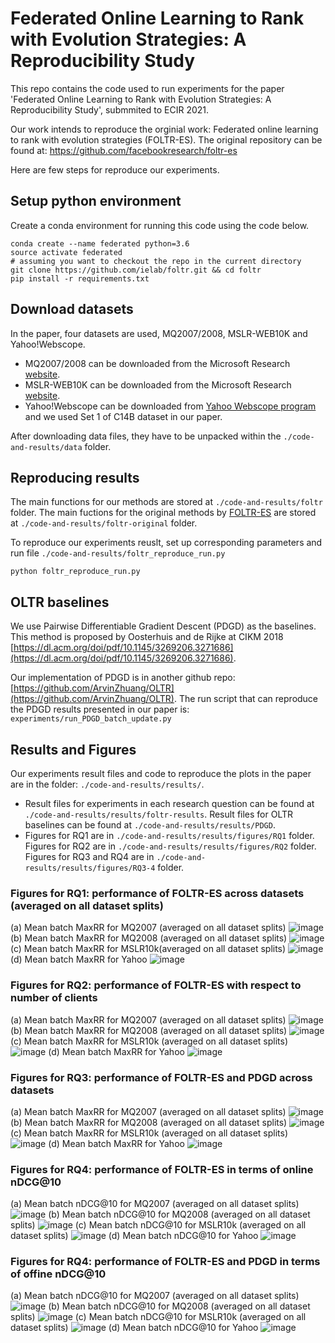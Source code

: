 # Federated Online Learning to Rank with Evolution Strategies: A Reproducibility Study

This repo contains the code used to run experiments for the paper 'Federated Online Learning to Rank with Evolution Strategies: A Reproducibility Study', submmited to ECIR 2021.

Our work intends to reproduce the orginial work: Federated online learning to rank with evolution strategies (FOLTR-ES). The original repository can be found at: https://github.com/facebookresearch/foltr-es

Here are few steps for reproduce our experiments.

## Setup python environment
Create a conda environment for running this code using the code below.

````
conda create --name federated python=3.6
source activate federated
# assuming you want to checkout the repo in the current directory
git clone https://github.com/ielab/foltr.git && cd foltr
pip install -r requirements.txt 
````

## Download datasets
In the paper, four datasets are used, MQ2007/2008, MSLR-WEB10K and Yahoo!Webscope.
- MQ2007/2008 can be downloaded from the Microsoft Research [website](https://www.microsoft.com/en-us/research/project/letor-learning-rank-information-retrieval/). 
- MSLR-WEB10K can be downloaded from the Microsoft Research [website](https://www.microsoft.com/en-us/research/project/mslr/).  
- Yahoo!Webscope can be downloaded from [Yahoo Webscope program](https://webscope.sandbox.yahoo.com/catalog.php?datatype=c) and we used Set 1 of C14B dataset in our paper.

After downloading data files, they have to be unpacked within the `./code-and-results/data` folder.

## Reproducing results
The main functions for our methods are stored at `./code-and-results/foltr` folder. The main fuctions for the original methods by [FOLTR-ES](https://github.com/facebookresearch/foltr-es) are stored at `./code-and-results/foltr-original` folder. 

To reproduce our experiments reuslt, set up corresponding parameters and run file `./code-and-results/foltr_reproduce_run.py`
```
python foltr_reproduce_run.py
```

## OLTR baselines
We use Pairwise Differentiable Gradient Descent (PDGD) as the baselines. This method is proposed by Oosterhuis and de Rijke at CIKM 2018 [https://dl.acm.org/doi/pdf/10.1145/3269206.3271686](https://dl.acm.org/doi/pdf/10.1145/3269206.3271686).

Our implementation of PDGD is in another github repo: [https://github.com/ArvinZhuang/OLTR](https://github.com/ArvinZhuang/OLTR).
The run script that can reproduce the PDGD results presented in our paper is: `experiments/run_PDGD_batch_update.py`

## Results and Figures
Our experiments result files and code to reproduce the plots in the paper are in the folder: `./code-and-results/results/`.  

- Result files for experiments in each research question can be found at `./code-and-results/results/foltr-results`. Result files for OLTR baselines can be found at `./code-and-results/results/PDGD`.
- Figures for RQ1 are in `./code-and-results/results/figures/RQ1` folder. Figures for RQ2 are in `./code-and-results/results/figures/RQ2` folder. Figures for RQ3 and RQ4 are in `./code-and-results/results/figures/RQ3-4` folder.

### Figures for RQ1: performance of FOLTR-ES across datasets (averaged on all dataset splits)
(a) Mean batch MaxRR for MQ2007 (averaged on all dataset splits)
![image](https://github.com/ielab/foltr/blob/master/code-and-results/results/figures/RQ1/mq2007_foltr_c2000_ps.png)
(b) Mean batch MaxRR for MQ2008 (averaged on all dataset splits)
![image](https://github.com/ielab/foltr/blob/master/code-and-results/results/figures/RQ1/mq2008_foltr_c2000_ps.png)
(c) Mean batch MaxRR for MSLR10k(averaged on all dataset splits)
![image](https://github.com/ielab/foltr/blob/master/code-and-results/results/figures/RQ1/mslr10k_foltr_c2000_ps.png)
(d) Mean batch MaxRR for Yahoo
![image](https://github.com/ielab/foltr/blob/master/code-and-results/results/figures/RQ1/yahoo_foltr_c2000_ps.png)

### Figures for RQ2: performance of FOLTR-ES with respect to number of clients
(a) Mean batch MaxRR for MQ2007 (averaged on all dataset splits)
![image](https://github.com/ielab/foltr/blob/master/code-and-results/results/figures/RQ2/mq2007_foltr_client_both_p0.9.png)
(b) Mean batch MaxRR for MQ2008 (averaged on all dataset splits)
![image](https://github.com/ielab/foltr/blob/master/code-and-results/results/figures/RQ2/mq2008_foltr_client_both_p0.9.png)
(c) Mean batch MaxRR for MSLR10k (averaged on all dataset splits)
![image](https://github.com/ielab/foltr/blob/master/code-and-results/results/figures/RQ2/mslr10k_foltr_client_both_p0.9.png)
(d) Mean batch MaxRR for Yahoo
![image](https://github.com/ielab/foltr/blob/master/code-and-results/results/figures/RQ2/yahoo_foltr_client_both_p0.9.png)

### Figures for RQ3: performance of FOLTR-ES and PDGD across datasets
(a) Mean batch MaxRR for MQ2007 (averaged on all dataset splits)
![image](https://github.com/ielab/foltr/blob/master/code-and-results/results/figures/RQ3-4/mq2007_foltr_PDGD_mrr_c2000_p1.0.png)
(b) Mean batch MaxRR for MQ2008 (averaged on all dataset splits)
![image](https://github.com/ielab/foltr/blob/master/code-and-results/results/figures/RQ3-4/mq2008_foltr_PDGD_mrr_c2000_p1.0.png)
(c) Mean batch MaxRR for MSLR10k (averaged on all dataset splits)
![image](https://github.com/ielab/foltr/blob/master/code-and-results/results/figures/RQ3-4/mslr10k_foltr_PDGD_mrr_c2000_p1.0.png)
(d) Mean batch MaxRR for Yahoo
![image](https://github.com/ielab/foltr/blob/master/code-and-results/results/figures/RQ3-4/yahoo_foltr_PDGD_mrr_c2000_p1.0.png)

### Figures for RQ4: performance of FOLTR-ES in terms of online nDCG@10
(a) Mean batch nDCG@10 for MQ2007 (averaged on all dataset splits)
![image](https://github.com/ielab/foltr/blob/master/code-and-results/results/figures/RQ3-4/mq2007_foltr_DCG_both_c2000_ps.png)
(b) Mean batch nDCG@10 for MQ2008 (averaged on all dataset splits)
![image](https://github.com/ielab/foltr/blob/master/code-and-results/results/figures/RQ3-4/mq2008_foltr_DCG_both_c2000_ps.png)
(c) Mean batch nDCG@10 for MSLR10k (averaged on all dataset splits)
![image](https://github.com/ielab/foltr/blob/master/code-and-results/results/figures/RQ3-4/mslr10k_foltr_DCG_both_c2000_ps.png)
(d) Mean batch nDCG@10 for Yahoo
![image](https://github.com/ielab/foltr/blob/master/code-and-results/results/figures/RQ3-4/yahoo_foltr_DCG_both_c2000_ps.png)

### Figures for RQ4: performance of FOLTR-ES and PDGD in terms of offine nDCG@10
(a) Mean batch nDCG@10 for MQ2007 (averaged on all dataset splits)
![image](https://github.com/ielab/foltr/blob/master/code-and-results/results/figures/RQ3-4/mq2007_foltr_PDGD_offline_ndcg_c2000_p1.0.png)
(b) Mean batch nDCG@10 for MQ2008 (averaged on all dataset splits)
![image](https://github.com/ielab/foltr/blob/master/code-and-results/results/figures/RQ3-4/mq2008_foltr_PDGD_offline_ndcg_c2000_p1.0.png)
(c) Mean batch nDCG@10 for MSLR10k (averaged on all dataset splits)
![image](https://github.com/ielab/foltr/blob/master/code-and-results/results/figures/RQ3-4/mslr10k_foltr_PDGD_offline_ndcg_c2000_p1.0.png)
(d) Mean batch nDCG@10 for Yahoo
![image](https://github.com/ielab/foltr/blob/master/code-and-results/results/figures/RQ3-4/yahoo_foltr_PDGD_offline_ndcg_c2000_p1.0.png)
